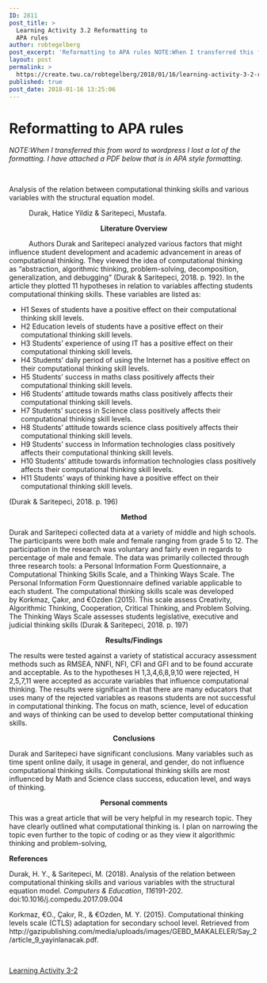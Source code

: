 ```yaml
---
ID: 2811
post_title: >
  Learning Activity 3.2 Reformatting to
  APA rules
author: robtegelberg
post_excerpt: 'Reformatting to APA rules NOTE:When I transferred this from word to wordpress I lost a lot of the formatting. I have attached a PDF below that is in APA style formatting. &nbsp; Analysis of the relation between computational thinking skills and various variables with the structural equation model. &nbsp;&nbsp;&nbsp;&nbsp;&nbsp;&nbsp;&nbsp;&nbsp;&nbsp;&nbsp;&nbsp; Durak, Hatice Yildiz &amp; Saritepeci, Mustafa. [&hellip;]'
layout: post
permalink: >
  https://create.twu.ca/robtegelberg/2018/01/16/learning-activity-3-2-reformatting-to-apa-rules/
published: true
post_date: 2018-01-16 13:25:06
---
```

<h1>Reformatting to APA rules</h1>
<p><em>NOTE:When I transferred this from word to wordpress I lost a lot of the formatting. I have attached a PDF below that is in APA style formatting.</em></p>
<p>&nbsp;</p>
<p>Analysis of the relation between computational thinking skills and various variables with the structural equation model.</p>
<p><strong>            </strong> Durak, Hatice Yildiz &amp; Saritepeci, Mustafa.</p>
<p style="text-align: center"><strong>Literature Overview</strong></p>
<p><strong>            </strong>Authors Durak and Saritepeci analyzed various factors that might influence student development and academic advancement in areas of computational thinking. They viewed the idea of computational thinking as “abstraction, algorithmic thinking, problem-solving, decomposition, generalization, and debugging” (Durak &amp; Saritepeci, 2018. p. 192). In the article they plotted 11 hypotheses in relation to variables affecting students computational thinking skills. These variables are listed as:</p>
<ul>
<li>H1 Sexes of students have a positive effect on their computational thinking skill levels.</li>
<li>H2 Education levels of students have a positive effect on their computational thinking skill levels.</li>
<li>H3 Students&#8217; experience of using IT has a positive effect on their computational thinking skill levels.</li>
<li>H4 Students&#8217; daily period of using the Internet has a positive effect on their computational thinking skill levels.</li>
<li>H5 Students&#8217; success in maths class positively affects their computational thinking skill levels.</li>
<li>H6 Students&#8217; attitude towards maths class positively affects their computational thinking skill levels.</li>
<li>H7 Students&#8217; success in Science class positively affects their computational thinking skill levels.</li>
<li>H8 Students&#8217; attitude towards science class positively affects their computational thinking skill levels.</li>
<li>H9 Students&#8217; success in Information technologies class positively affects their computational thinking skill levels.</li>
<li>H10 Students&#8217; attitude towards information technologies class positively affects their computational thinking skill levels.</li>
<li>H11 Students&#8217; ways of thinking have a positive effect on their computational thinking skill levels.</li>
</ul>
<p>(Durak &amp; Saritepeci, 2018. p. 196)</p>
<p style="text-align: center"><strong>Method</strong></p>
<p>Durak and Saritepeci collected data at a variety of middle and high schools. The participants were both male and female ranging from grade 5 to 12. The participation in the research was voluntary and fairly even in regards to percentage of male and female. The data was primarily collected through three research tools: a Personal Information Form Questionnaire, a Computational Thinking Skills Scale, and a Thinking Ways Scale. The Personal Information Form Questionnaire defined variable applicable to each student. The computational thinking skills scale was developed by Korkmaz, Çakır, and €Ozden (2015). This scale assess Creativity, Algorithmic Thinking, Cooperation, Critical Thinking, and Problem Solving. The Thinking Ways Scale assesses students legislative, executive and judicial thinking skills (Durak &amp; Saritepeci, 2018. p. 197)</p>
<p style="text-align: center"><strong>Results/Findings</strong></p>
<p>The results were tested against a variety of statistical accuracy assessment methods such as RMSEA, NNFI, NFI, CFI and GFI and to be found accurate and acceptable. As to the hypotheses H 1,3,4,6,8,9,10 were rejected, H 2,5,7,11 were accepted as accurate variables that influence computational thinking. The results were significant in that there are many educators that uses many of the rejected variables as reasons students are not successful in computational thinking. The focus on math, science, level of education and ways of thinking can be used to develop better computational thinking skills.</p>
<p style="text-align: center"><strong>Conclusions</strong></p>
<p>Durak and Saritepeci have significant conclusions. Many variables such as time spent online daily, it usage in general, and gender, do not influence computational thinking skills. Computational thinking skills are most influenced by Math and Science class success, education level, and ways of thinking.</p>
<p style="text-align: center"><strong>Personal comments</strong></p>
<p>This was a great article that will be very helpful in my research topic. They have clearly outlined what computational thinking is. I plan on narrowing the topic even further to the topic of coding or as they view it algorithmic thinking and problem-solving,</p>
<p><strong>References</strong></p>
<p>Durak, H. Y., &amp; Saritepeci, M. (2018). Analysis of the relation between computational thinking skills and various variables with the structural equation model. <em>Computers &amp; Education</em>, <em>116</em>191-202. doi:10.1016/j.compedu.2017.09.004</p>
<p>Korkmaz, €O., Çakır, R., &amp; €Ozden, M. Y. (2015). Computational thinking levels scale (CTLS) adaptation for secondary school level. Retrieved from http://gazipublishing.com/media/uploads/images/GEBD_MAKALELER/Say_2/article_9_yayinlanacak.pdf.</p>
<p>&nbsp;</p>
<a href="https://create.twu.ca/robtegelberg/files/2018/01/Learning-Activity-3-2.pdf" class="pdfemb-viewer" style="" data-width="max" data-height="max"  data-toolbar="bottom" data-toolbar-fixed="off">Learning Activity 3-2<br/></a>
<p>&nbsp;</p>